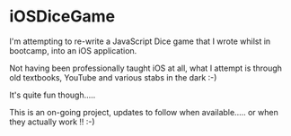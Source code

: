 # iOSDiceGame

I'm attempting to re-write a JavaScript Dice game that I wrote whilst in bootcamp, into an iOS application. 

Not having been professionally taught iOS at all, what I attempt is through old textbooks, YouTube and various stabs in the dark  :-)   

It's quite fun though.....  

This is an on-going project, updates to follow when available.....  or when they actually work !!   :-)   
